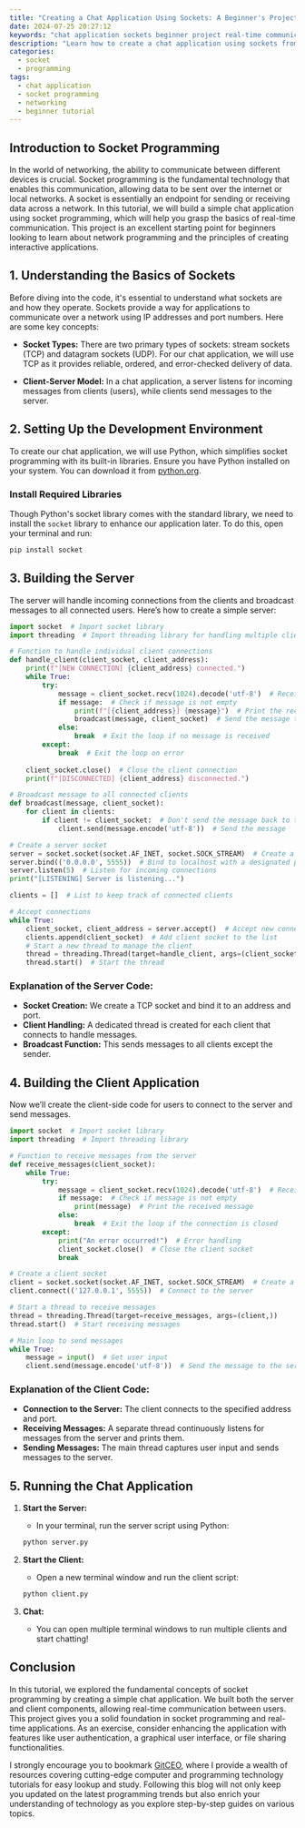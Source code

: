 ```yaml
---
title: "Creating a Chat Application Using Sockets: A Beginner's Project"
date: 2024-07-25 20:27:12
keywords: "chat application sockets beginner project real-time communication programming tutorial"
description: "Learn how to create a chat application using sockets from scratch in this engaging tutorial. This step-by-step guide will walk you through the concepts of socket programming, explain the technology behind real-time communication, and provide hands-on code examples. By the end of this tutorial, you will have a fully functional chat application and a solid understanding of how socket communication works. Perfect for beginners who are eager to dive into the world of networking and real-time applications, this guide offers a comprehensive approach along with best practices and potential enhancements for your chat application."
categories:
  - socket
  - programming
tags:
  - chat application
  - socket programming
  - networking
  - beginner tutorial
---
```


## Introduction to Socket Programming

In the world of networking, the ability to communicate between different devices is crucial. Socket programming is the fundamental technology that enables this communication, allowing data to be sent over the internet or local networks. A socket is essentially an endpoint for sending or receiving data across a network. In this tutorial, we will build a simple chat application using socket programming, which will help you grasp the basics of real-time communication. This project is an excellent starting point for beginners looking to learn about network programming and the principles of creating interactive applications.

<!-- more -->

## 1. Understanding the Basics of Sockets

Before diving into the code, it's essential to understand what sockets are and how they operate. Sockets provide a way for applications to communicate over a network using IP addresses and port numbers. Here are some key concepts:

- **Socket Types:** There are two primary types of sockets: stream sockets (TCP) and datagram sockets (UDP). For our chat application, we will use TCP as it provides reliable, ordered, and error-checked delivery of data.
  
- **Client-Server Model:** In a chat application, a server listens for incoming messages from clients (users), while clients send messages to the server.

## 2. Setting Up the Development Environment

To create our chat application, we will use Python, which simplifies socket programming with its built-in libraries. Ensure you have Python installed on your system. You can download it from [python.org](https://www.python.org/downloads/). 

### Install Required Libraries

Though Python's socket library comes with the standard library, we need to install the `socket` library to enhance our application later. To do this, open your terminal and run:

```bash
pip install socket
```

## 3. Building the Server

The server will handle incoming connections from the clients and broadcast messages to all connected users. Here’s how to create a simple server:

```python
import socket  # Import socket library
import threading  # Import threading library for handling multiple clients

# Function to handle individual client connections
def handle_client(client_socket, client_address):
    print(f"[NEW CONNECTION] {client_address} connected.")
    while True:
        try:
            message = client_socket.recv(1024).decode('utf-8')  # Receive message from client
            if message:  # Check if message is not empty
                print(f"[{client_address}] {message}")  # Print the received message
                broadcast(message, client_socket)  # Send the message to all clients
            else:
                break  # Exit the loop if no message is received
        except:
            break  # Exit the loop on error
    
    client_socket.close()  # Close the client connection
    print(f"[DISCONNECTED] {client_address} disconnected.")

# Broadcast message to all connected clients
def broadcast(message, client_socket):
    for client in clients:
        if client != client_socket:  # Don't send the message back to the sender
            client.send(message.encode('utf-8'))  # Send the message

# Create a server socket
server = socket.socket(socket.AF_INET, socket.SOCK_STREAM)  # Create a TCP socket
server.bind(('0.0.0.0', 5555))  # Bind to localhost with a designated port
server.listen(5)  # Listen for incoming connections
print("[LISTENING] Server is listening...")

clients = []  # List to keep track of connected clients

# Accept connections
while True:
    client_socket, client_address = server.accept()  # Accept new connection
    clients.append(client_socket)  # Add client socket to the list
    # Start a new thread to manage the client
    thread = threading.Thread(target=handle_client, args=(client_socket, client_address))
    thread.start()  # Start the thread
```

### Explanation of the Server Code:
- **Socket Creation:** We create a TCP socket and bind it to an address and port.
- **Client Handling:** A dedicated thread is created for each client that connects to handle messages.
- **Broadcast Function:** This sends messages to all clients except the sender.

## 4. Building the Client Application

Now we’ll create the client-side code for users to connect to the server and send messages.

```python
import socket  # Import socket library
import threading  # Import threading library

# Function to receive messages from the server
def receive_messages(client_socket):
    while True:
        try:
            message = client_socket.recv(1024).decode('utf-8')  # Receive message from the server
            if message:  # Check if message is not empty
                print(message)  # Print the received message
            else:
                break  # Exit the loop if the connection is closed
        except:
            print("An error occurred!")  # Error handling
            client_socket.close()  # Close the client socket
            break

# Create a client socket
client = socket.socket(socket.AF_INET, socket.SOCK_STREAM)  # Create a TCP socket
client.connect(('127.0.0.1', 5555))  # Connect to the server

# Start a thread to receive messages
thread = threading.Thread(target=receive_messages, args=(client,))
thread.start()  # Start receiving messages

# Main loop to send messages
while True:
    message = input()  # Get user input
    client.send(message.encode('utf-8'))  # Send the message to the server
```

### Explanation of the Client Code:
- **Connection to the Server:** The client connects to the specified address and port.
- **Receiving Messages:** A separate thread continuously listens for messages from the server and prints them.
- **Sending Messages:** The main thread captures user input and sends messages to the server.

## 5. Running the Chat Application

1. **Start the Server:**
   - In your terminal, run the server script using Python:
   ```bash
   python server.py
   ```
  
2. **Start the Client:**
   - Open a new terminal window and run the client script:
   ```bash
   python client.py
   ```

3. **Chat:**
   - You can open multiple terminal windows to run multiple clients and start chatting!

## Conclusion

In this tutorial, we explored the fundamental concepts of socket programming by creating a simple chat application. We built both the server and client components, allowing real-time communication between users. This project gives you a solid foundation in socket programming and real-time applications. As an exercise, consider enhancing the application with features like user authentication, a graphical user interface, or file sharing functionalities.

I strongly encourage you to bookmark [GitCEO](https://gitceo.com), where I provide a wealth of resources covering cutting-edge computer and programming technology tutorials for easy lookup and study. Following this blog will not only keep you updated on the latest programming trends but also enrich your understanding of technology as you explore step-by-step guides on various topics.